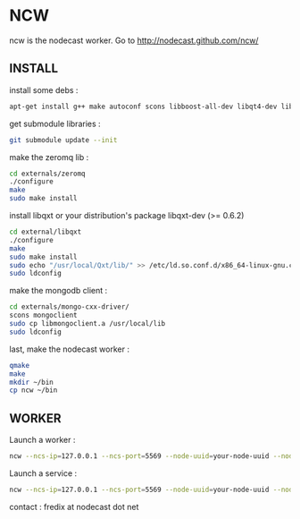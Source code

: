 # NCW

ncw is the nodecast worker. Go to http://nodecast.github.com/ncw/

## INSTALL

install some debs :

```bash
apt-get install g++ make autoconf scons libboost-all-dev libqt4-dev libavahi-compat-libdnssd-dev
```

get submodule libraries :

```bash
git submodule update --init
```

make the zeromq lib :

```bash
cd externals/zeromq
./configure
make
sudo make install
```
install libqxt or your distribution's package libqxt-dev (>= 0.6.2)

```bash
cd external/libqxt
./configure
make
sudo make install
sudo echo "/usr/local/Qxt/lib/" >> /etc/ld.so.conf.d/x86_64-linux-gnu.conf
sudo ldconfig
```

make the mongodb client :

```bash
cd externals/mongo-cxx-driver/
scons mongoclient
sudo cp libmongoclient.a /usr/local/lib
sudo ldconfig
```

last, make the nodecast worker :

```bash
qmake
make
mkdir ~/bin
cp ncw ~/bin
```


## WORKER

Launch a worker :

```bash
ncw --ncs-ip=127.0.0.1 --ncs-port=5569 --node-uuid=your-node-uuid --node-password=your-node-password --worker-type=process --worker-name="ls" --exec="ls" --stdout=true --directory=$HOME/ncw_data/
```

Launch a service :

```bash
ncw --ncs-ip=127.0.0.1 --ncs-port=5569 --node-uuid=your-node-uuid --node-password=your-node-password --worker-type=service --worker-name="bttrack" --exec="/usr/bin/bttrack --bind 0.0.0.0 --port 6969 --dfile dstate" --stdout=true --directory=$HOME/ncw_data/
```

contact : fredix at nodecast dot net
